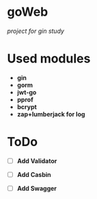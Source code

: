 # goWeb
*project for gin study*
   
   
# Used modules
- **gin**  
- **gorm**
- **jwt-go**   
- **pprof**  
- **bcrypt**
- **zap+lumberjack for log**  
     
     
# ToDo
- [ ] **Add Validator**  
- [ ] **Add Casbin**  
- [ ] **Add Swagger**
    
    


